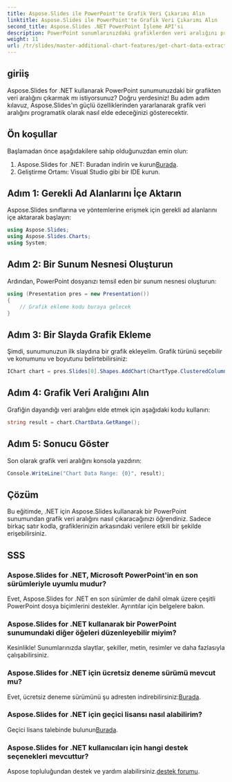 ```yaml
---
title: Aspose.Slides ile PowerPoint'te Grafik Veri Çıkarımı Alın
linktitle: Aspose.Slides ile PowerPoint'te Grafik Veri Çıkarımı Alın
second_title: Aspose.Slides .NET PowerPoint İşleme API'si
description: PowerPoint sunumlarınızdaki grafiklerden veri aralığını programatik olarak nasıl çıkaracağınızı öğrenerek Aspose.Slides for .NET'in gücünü açığa çıkarın. Bu adım adım kılavuz net talimatlar sağlar.
weight: 11
url: /tr/slides/master-additional-chart-features/get-chart-data-extraction/
---
```

## giriiş

Aspose.Slides for .NET kullanarak PowerPoint sunumunuzdaki bir grafikten veri aralığını çıkarmak mı istiyorsunuz? Doğru yerdesiniz! Bu adım adım kılavuz, Aspose.Slides'ın güçlü özelliklerinden yararlanarak grafik veri aralığını programatik olarak nasıl elde edeceğinizi gösterecektir.

## Ön koşullar

Başlamadan önce aşağıdakilere sahip olduğunuzdan emin olun:

1.  Aspose.Slides for .NET: Buradan indirin ve kurun[Burada](https://releases.aspose.com/slides/net/).
2. Geliştirme Ortamı: Visual Studio gibi bir IDE kurun.

## Adım 1: Gerekli Ad Alanlarını İçe Aktarın

Aspose.Slides sınıflarına ve yöntemlerine erişmek için gerekli ad alanlarını içe aktararak başlayın:

```csharp
using Aspose.Slides;
using Aspose.Slides.Charts;
using System;
```

## Adım 2: Bir Sunum Nesnesi Oluşturun

Ardından, PowerPoint dosyanızı temsil eden bir sunum nesnesi oluşturun:

```csharp
using (Presentation pres = new Presentation())
{
    // Grafik ekleme kodu buraya gelecek
}
```

## Adım 3: Bir Slayda Grafik Ekleme

Şimdi, sunumunuzun ilk slaydına bir grafik ekleyelim. Grafik türünü seçebilir ve konumunu ve boyutunu belirtebilirsiniz:

```csharp
IChart chart = pres.Slides[0].Shapes.AddChart(ChartType.ClusteredColumn, 10, 10, 400, 300);
```

## Adım 4: Grafik Veri Aralığını Alın

Grafiğin dayandığı veri aralığını elde etmek için aşağıdaki kodu kullanın:

```csharp
string result = chart.ChartData.GetRange();
```

## Adım 5: Sonucu Göster

Son olarak grafik veri aralığını konsola yazdırın:

```csharp
Console.WriteLine("Chart Data Range: {0}", result);
```

## Çözüm

Bu eğitimde, .NET için Aspose.Slides kullanarak bir PowerPoint sunumundan grafik veri aralığını nasıl çıkaracağınızı öğrendiniz. Sadece birkaç satır kodla, grafiklerinizin arkasındaki verilere etkili bir şekilde erişebilirsiniz.

## SSS

### Aspose.Slides for .NET, Microsoft PowerPoint'in en son sürümleriyle uyumlu mudur?
Evet, Aspose.Slides for .NET en son sürümler de dahil olmak üzere çeşitli PowerPoint dosya biçimlerini destekler. Ayrıntılar için belgelere bakın.

### Aspose.Slides for .NET kullanarak bir PowerPoint sunumundaki diğer öğeleri düzenleyebilir miyim?
Kesinlikle! Sunumlarınızda slaytlar, şekiller, metin, resimler ve daha fazlasıyla çalışabilirsiniz.

### Aspose.Slides for .NET için ücretsiz deneme sürümü mevcut mu?
 Evet, ücretsiz deneme sürümünü şu adresten indirebilirsiniz:[Burada](https://releases.aspose.com/).

### Aspose.Slides for .NET için geçici lisansı nasıl alabilirim?
 Geçici lisans talebinde bulunun[Burada](https://purchase.aspose.com/temporary-license/).

### Aspose.Slides for .NET kullanıcıları için hangi destek seçenekleri mevcuttur?
 Aspose topluluğundan destek ve yardım alabilirsiniz.[destek forumu](https://forum.aspose.com/).